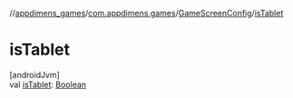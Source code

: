 //[appdimens_games](../../../index.md)/[com.appdimens.games](../index.md)/[GameScreenConfig](index.md)/[isTablet](is-tablet.md)

# isTablet

[androidJvm]\
val [isTablet](is-tablet.md): [Boolean](https://kotlinlang.org/api/core/kotlin-stdlib/kotlin/-boolean/index.html)